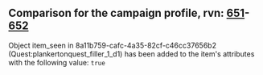 ## Comparison for the campaign profile, rvn: [651](https://github.com/PRO100KatYT/FortniteProfileRevisions/tree/main/profiles/campaign/651%20campaign.json)-[652](https://github.com/PRO100KatYT/FortniteProfileRevisions/tree/main/profiles/campaign/652%20campaign.json)

Object item_seen in 8a11b759-cafc-4a35-82cf-c46cc37656b2 (Quest:plankertonquest_filler_1_d1) has been added to the item's attributes with the following value: `true`
<br><br>
